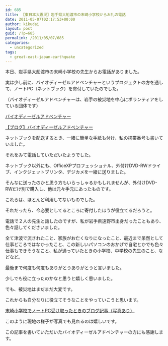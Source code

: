 ```yaml
---
id: 685
title: 【東日本大震災】岩手県大船渡市の末崎小学校からお礼の電話
date: 2011-05-07T02:17:53+00:00
author: kikudai
layout: post
guid: /?p=685
permalink: /2011/05/07/685
categories:
  - uncategorized
tags:
  - great-east-japan-earthquake
---
```

本日、岩手県大船渡市の末崎小学校の先生からお電話がありました。
  
実は少し前に、バイオディーゼルアドベンチャーというプロジェクトの方を通して、ノートPC（ネットブック）を寄付していたのでした。
  
（バイオディーゼルアドベンチャーは、岩手の被災地を中心にボランティアをしている団体です）

[バイオディーゼルアドベンチャー](http://biodieseladventure.com/japanese/index.html)
  
[【ブログ】バイオディーゼルアドベンチャー](http://space.rgr.jp/bio/)

ネットブックを配送するとき、一緒に簡単な手紙も付け、私の携帯番号も書いていました。
  
それをみて電話していただいたようでした。

ネットブック以外にも、OfficeXPプロフェッショナル、外付けDVD-RWドライブ、インクジェットプリンタ、デジカメを一緒に送りました。
  
そんなに送ったのかと思う方もいらっしゃるかもしれませんが、外付けDVD-RWだけ別で購入し、他は元々手元にあったものです。
  
これらは、ほとんど利用してないものでした。
  
それだったら、今必要としてるところに寄付したほうが役立てるだろうと。

電話で２人の先生と話したのですが、私が岩手県遠野市出身だったこともあり、色々話してくださいました。
  
全て津波で流されたこと、家族がお亡くなりになったこと、最近まで呆然として仕事どころではなかったこと、この新しいパソコンのおかげで自宅とかでも色々仕事もできそうなこと、私が通っていたときの小学校、中学校の先生のこと、などなど。
  
最後まで何度も何度もありがとうありがとうと言いました。

少しでも役に立ったのかなと思うと嬉しく思いました。
  
でも、被災地はまだまだ大変です。
  
これからも自分なりに役立てそうなことをやっていこうと思います。

[末崎小学校でノートPC受け取ったときのブログ記事（写真あり）](http://space.rgr.jp/bio/2011/04/421-pc.html)
  
このように現地の様子が写真でも見れるのは嬉しいです。
  
この記事を書いていただいたバイオディーゼルアドベンチャーの方にも感謝します。